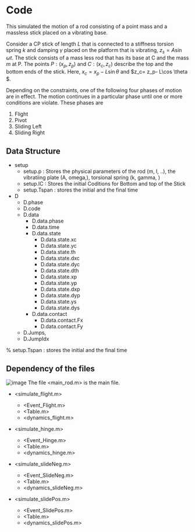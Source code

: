   
# Code #
This simulated the motion of a  rod consisting of a point mass
and a massless stick placed on a vibrating base. 

Consider a CP stick of length $L$ that is connected to a stiffness torsion spring $k$ and damping $\gamma$ placed on the platform that is vibrating, $z_s= A \sin \omega t$. 
The stick consists of a mass less rod that has its base at C and the mass $m$ at P. The points $P:(x_p,z_p)$ and $C: (x_c, z_c)$ describe the top and the bottom ends of the stick.  Here, $x_c= x_p- L\sin \theta$  and $z_c= z_p- L\cos \theta $. 

Depending on the constraints, one of the following four phases of motion are in effect. The motion continues in a particular phase until one or more conditions are violate. These phases  are

1. Flight
2. Pivot
3. Sliding Left
4. Sliding Right

## Data Structure 

* setup
    * setup.p  : Stores the  physical parameters  of the rod (m, l, ..),  the vibratiing plate (A, omega,), torsional spring (k, gamma, )
    * setup.IC : Stores the initial Coditions for Bottom and top  of the Stick 
    * setup.Tspan   : stores the  initial and the final time 
* D
  * D.phase
  * D.code
  * D.data
      * D.data.phase 
      * D.data.time
      * D.data.state
        * D.data.state.xc
        * D.data.state.yc
        * D.data.state.th
        * D.data.state.dxc
        * D.data.state.dyc
        * D.data.state.dth
        * D.data.state.xp
        * D.data.state.yp
        * D.data.state.dxp
        * D.data.state.dyp
        * D.data.state.ys
        * D.data.state.dys
      * D.data.contact
        * D.data.contact.Fx 
        * D.data.contact.Fy
  *  D.Jumps,
  *  D.JumpIdx



 
% setup.Tspan   : stores the  initial and the final time 
## Dependency of  the files 
![image](https://github.com/toshankarghosh/toothpicks/assets/34761306/458c2d3d-808b-4464-9c26-5b885eb433af)
The  file <main_rod.m> is the main file.  


* <simulate_flight.m>
	* <Event_Flight.m>	
	* <Table.m>	
	* <dynamics_flight.m>
	


* <simulate_hinge.m>
	* <Event_Hinge.m>	
	* <Table.m>
	* <dynamics_hinge.m>
	
	
	
* <simulate_slideNeg.m>
	* <Event_SlideNeg.m>
	* <Table.m>
	* <dynamics_slideNeg.m>	
	
	
* <simulate_slidePos.m>	
	* <Event_SlidePos.m>	
	* <Table.m>
	* <dynamics_slidePos.m>	
	


